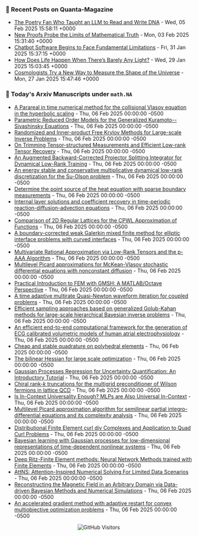 ### 📝 Recent Posts on Quanta-Magazine
<!-- quanta starts -->
* <a href="https://www.quantamagazine.org/the-poetry-fan-who-taught-an-llm-to-read-and-write-dna-20250205/">The Poetry Fan Who Taught an LLM to Read and Write DNA</a> - Wed, 05 Feb 2025 15:58:11 +0000
* <a href="https://www.quantamagazine.org/new-proofs-probe-the-limits-of-mathematical-truth-20250203/">New Proofs Probe the Limits of Mathematical Truth</a> - Mon, 03 Feb 2025 15:31:40 +0000
* <a href="https://www.quantamagazine.org/chatbot-software-begins-to-face-fundamental-limitations-20250131/">Chatbot Software Begins to Face Fundamental Limitations</a> - Fri, 31 Jan 2025 15:37:15 +0000
* <a href="https://www.quantamagazine.org/how-does-life-happen-when-theres-barely-any-light-20250129/">How Does Life Happen When There’s Barely Any Light?</a> - Wed, 29 Jan 2025 15:03:45 +0000
* <a href="https://www.quantamagazine.org/cosmologists-try-a-new-way-to-measure-the-shape-of-the-universe-20250127/">Cosmologists Try a New Way to Measure the Shape of the Universe</a> - Mon, 27 Jan 2025 15:47:46 +0000
<!-- quanta ends -->


### 📝 Today's Arxiv Manuscripts under ``math.NA``
<!-- arxiv-math-na starts -->
* <a href="https://arxiv.org/abs/2502.02704">A Parareal in time numerical method for the collisional Vlasov equation in the hyperbolic scaling</a> - Thu, 06 Feb 2025 00:00:00 -0500
* <a href="https://arxiv.org/abs/2502.02718">Parametric Reduced Order Models for the Generalized Kuramoto--Sivashinsky Equations</a> - Thu, 06 Feb 2025 00:00:00 -0500
* <a href="https://arxiv.org/abs/2502.02721">Randomized and Inner-product Free Krylov Methods for Large-scale Inverse Problems</a> - Thu, 06 Feb 2025 00:00:00 -0500
* <a href="https://arxiv.org/abs/2502.02843">On Trimming Tensor-structured Measurements and Efficient Low-rank Tensor Recovery</a> - Thu, 06 Feb 2025 00:00:00 -0500
* <a href="https://arxiv.org/abs/2502.03006">An Augmented Backward-Corrected Projector Splitting Integrator for Dynamical Low-Rank Training</a> - Thu, 06 Feb 2025 00:00:00 -0500
* <a href="https://arxiv.org/abs/2502.03008">An energy stable and conservative multiplicative dynamical low-rank discretization for the Su-Olson problem</a> - Thu, 06 Feb 2025 00:00:00 -0500
* <a href="https://arxiv.org/abs/2502.03018">Determine the point source of the heat equation with sparse boundary measurements</a> - Thu, 06 Feb 2025 00:00:00 -0500
* <a href="https://arxiv.org/abs/2502.03068">Internal layer solutions and coefficient recovery in time-periodic reaction-diffusion-advection equations</a> - Thu, 06 Feb 2025 00:00:00 -0500
* <a href="https://arxiv.org/abs/2502.03115">Comparison of 2D Regular Lattices for the CPWL Approximation of Functions</a> - Thu, 06 Feb 2025 00:00:00 -0500
* <a href="https://arxiv.org/abs/2502.03157">A boundary-corrected weak Galerkin mixed finite method for elliptic interface problems with curved interfaces</a> - Thu, 06 Feb 2025 00:00:00 -0500
* <a href="https://arxiv.org/abs/2502.03204">Multivariate Rational Approximation via Low-Rank Tensors and the p-AAA Algorithm</a> - Thu, 06 Feb 2025 00:00:00 -0500
* <a href="https://arxiv.org/abs/2502.03205">Multilevel Picard approximations for McKean-Vlasov stochastic differential equations with nonconstant diffusion</a> - Thu, 06 Feb 2025 00:00:00 -0500
* <a href="https://arxiv.org/abs/2502.03248">Practical Introduction to FEM with GMSH: A MATLAB/Octave Perspective</a> - Thu, 06 Feb 2025 00:00:00 -0500
* <a href="https://arxiv.org/abs/2502.03265">A time adaptive multirate Quasi-Newton waveform iteration for coupled problems</a> - Thu, 06 Feb 2025 00:00:00 -0500
* <a href="https://arxiv.org/abs/2502.03281">Efficient sampling approaches based on generalized Golub-Kahan methods for large-scale hierarchical Bayesian inverse problems</a> - Thu, 06 Feb 2025 00:00:00 -0500
* <a href="https://arxiv.org/abs/2502.03322">An efficient end-to-end computational framework for the generation of ECG calibrated volumetric models of human atrial electrophysiology</a> - Thu, 06 Feb 2025 00:00:00 -0500
* <a href="https://arxiv.org/abs/2502.03446">Cheap and stable quadrature on polyhedral elements</a> - Thu, 06 Feb 2025 00:00:00 -0500
* <a href="https://arxiv.org/abs/2502.03070">The bilinear Hessian for large scale optimization</a> - Thu, 06 Feb 2025 00:00:00 -0500
* <a href="https://arxiv.org/abs/2502.03090">Gaussian Processes Regression for Uncertainty Quantification: An Introductory Tutorial</a> - Thu, 06 Feb 2025 00:00:00 -0500
* <a href="https://arxiv.org/abs/2502.03091">Chiral rank-$k$ truncations for the multigrid preconditioner of Wilson fermions in lattice QCD</a> - Thu, 06 Feb 2025 00:00:00 -0500
* <a href="https://arxiv.org/abs/2502.03327">Is In-Context Universality Enough? MLPs are Also Universal In-Context</a> - Thu, 06 Feb 2025 00:00:00 -0500
* <a href="https://arxiv.org/abs/2205.09639">Multilevel Picard approximation algorithm for semilinear partial integro-differential equations and its complexity analysis</a> - Thu, 06 Feb 2025 00:00:00 -0500
* <a href="https://arxiv.org/abs/2311.09051">Distributional Finite Element curl div Complexes and Application to Quad Curl Problems</a> - Thu, 06 Feb 2025 00:00:00 -0500
* <a href="https://arxiv.org/abs/2408.03455">Bayesian learning with Gaussian processes for low-dimensional representations of time-dependent nonlinear systems</a> - Thu, 06 Feb 2025 00:00:00 -0500
* <a href="https://arxiv.org/abs/2409.08362">Deep Ritz-Finite Element methods: Neural Network Methods trained with Finite Elements</a> - Thu, 06 Feb 2025 00:00:00 -0500
* <a href="https://arxiv.org/abs/2302.10184">AttNS: Attention-Inspired Numerical Solving For Limited Data Scenarios</a> - Thu, 06 Feb 2025 00:00:00 -0500
* <a href="https://arxiv.org/abs/2404.15745">Reconstructing the Magnetic Field in an Arbitrary Domain via Data-driven Bayesian Methods and Numerical Simulations</a> - Thu, 06 Feb 2025 00:00:00 -0500
* <a href="https://arxiv.org/abs/2501.07863">An accelerated gradient method with adaptive restart for convex multiobjective optimization problems</a> - Thu, 06 Feb 2025 00:00:00 -0500
<!-- arxiv-math-na ends -->

<div align="center">
  
![GitHub Visitors](https://api.visitorbadge.io/api/visitors?path=https%3A%2F%2Fgithub.com%2Flowrank&label=profile%20views&labelColor=%231e1e2e&countColor=%23cba6f7)



</div>
